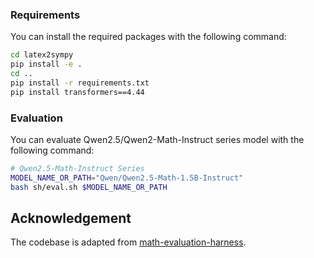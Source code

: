 ### Requirements
You can install the required packages with the following command:
```bash
cd latex2sympy
pip install -e .
cd ..
pip install -r requirements.txt 
pip install transformers==4.44
```

### Evaluation
You can evaluate Qwen2.5/Qwen2-Math-Instruct series model with the following command:
```bash
# Qwen2.5-Math-Instruct Series
MODEL_NAME_OR_PATH="Qwen/Qwen2.5-Math-1.5B-Instruct"
bash sh/eval.sh $MODEL_NAME_OR_PATH
```

## Acknowledgement
The codebase is adapted from [math-evaluation-harness](https://github.com/ZubinGou/math-evaluation-harness).
